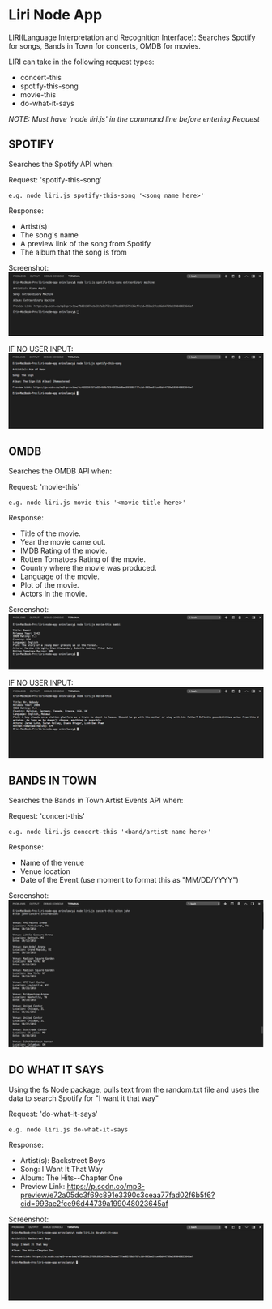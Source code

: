 # Liri Node App
LIRI(Language Interpretation and Recognition Interface): Searches Spotify for songs, Bands in Town for concerts, OMDB for movies.

LIRI can take in the following request types:

   * concert-this
   * spotify-this-song
   * movie-this
   * do-what-it-says

*NOTE: Must have 'node liri.js' in the command line before entering Request* 

## SPOTIFY

Searches the Spotify API when:

Request: 'spotify-this-song'

    e.g. node liri.js spotify-this-song '<song name here>'

Response:  

   * Artist(s)
   * The song's name
   * A preview link of the song from Spotify
   * The album that the song is from

Screenshot:
![spotify](images/spotify-this-song_extraordinaryMachine.png)

IF NO USER INPUT:
![spotify2](images/spotify-this-song_ace.png)

## OMDB

Searches the OMDB API when:

Request: 'movie-this'

    e.g. node liri.js movie-this '<movie title here>'

Response:

   * Title of the movie.
   * Year the movie came out.
   * IMDB Rating of the movie.
   * Rotten Tomatoes Rating of the movie.
   * Country where the movie was produced.
   * Language of the movie.
   * Plot of the movie.
   * Actors in the movie.

Screenshot:
![omdb](images/movie-this_bambi.png)

IF NO USER INPUT:
![omdb2](images/movie-this_MrNobody.png)

## BANDS IN TOWN 

Searches the Bands in Town Artist Events API when:

Request: 'concert-this' 

    e.g. node liri.js concert-this '<band/artist name here>'

Response: 

   * Name of the venue
   * Venue location
   * Date of the Event (use moment to format this as "MM/DD/YYYY")

Screenshot:
![bands](images/concert-this_eltonJohn.png)

## DO WHAT IT SAYS

Using the fs Node package, pulls text from the random.txt file and uses the data to search Spotify for "I want it that way"

Request: 'do-what-it-says'

    e.g. node liri.js do-what-it-says

Response: 

   * Artist(s): Backstreet Boys
   * Song: I Want It That Way
   * Album: The Hits--Chapter One
   * Preview Link: https://p.scdn.co/mp3-preview/e72a05dc3f69c891e3390c3ceaa77fad02f6b5f6?cid=993ae2fce96d44739a199048023645af

Screenshot:
![doThis](images/do-what-it-says.png)
